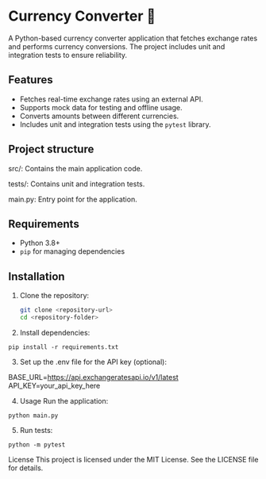 # Currency Converter 💸

A Python-based currency converter application that fetches exchange rates and performs currency conversions. The project includes unit and integration tests to ensure reliability.

## Features

- Fetches real-time exchange rates using an external API.
- Supports mock data for testing and offline usage.
- Converts amounts between different currencies.
- Includes unit and integration tests using the `pytest` library.

## Project structure

src/: Contains the main application code.

tests/: Contains unit and integration tests.

main.py: Entry point for the application.

## Requirements

- Python 3.8+
- `pip` for managing dependencies

## Installation

1. Clone the repository:
   ```bash
   git clone <repository-url>
   cd <repository-folder>
   

2. Install dependencies:  
```commandline
pip install -r requirements.txt
```


3. Set up the .env file for the API key (optional):

BASE_URL=https://api.exchangeratesapi.io/v1/latest
API_KEY=your_api_key_here


4. Usage
Run the application:
```commandline
python main.py
```

5. Run tests:
```commandline
python -m pytest
```

License
This project is licensed under the MIT License. See the LICENSE file for details.